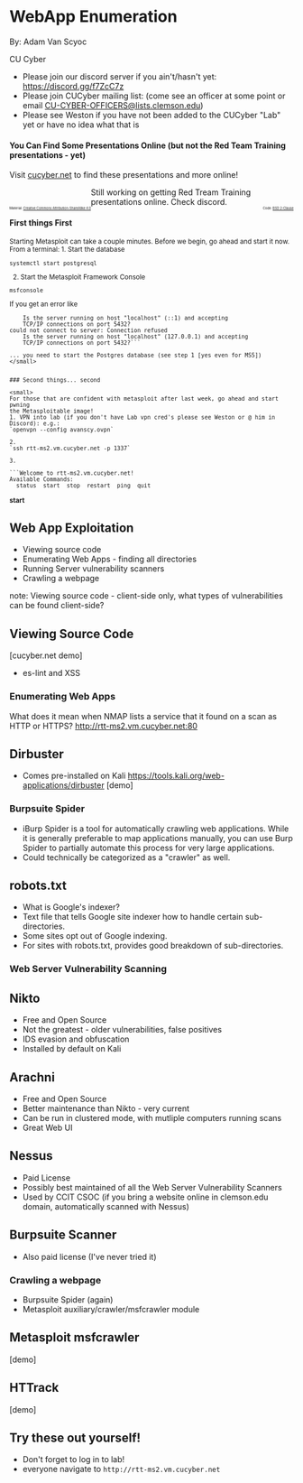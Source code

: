 # WebApp Enumeration

By: Adam Van Scyoc

CU Cyber


* Please join our discord server if you ain't/hasn't yet:
https://discord.gg/f7ZcC7z
* Please join CUCyber mailing list: (come see an officer at some point or email CU-CYBER-OFFICERS@lists.clemson.edu)
* Please see Weston if you have not been added to the CUCyber "Lab" yet or have no idea what that is


#### You Can Find Some Presentations Online (but not the Red Team Training presentations - yet)

Visit [cucyber.net](https://cucyber.net/) to find these presentations and more online!

<span style="padding-top: 6em; font-size: 0.4em; float: left;">Material: <a href="https://tldrlegal.com/license/creative-commons-attribution-sharealike-4.0-international-(cc-by-sa-4.0)">Creative Commons Attribution-ShareAlike 4.0</a></span><span style="padding-top: 6em; font-size: 0.4em; float: right;">Code: <a href="https://tldrlegal.com/license/bsd-2-clause-license-(freebsd)">BSD 2-Clause</a></span>

Still working on getting Red Tream Training presentations online. Check discord.


#### First things First

<small>
Starting Metasploit can take a couple minutes. Before we begin, go ahead and start it now.
From a terminal:
1. Start the database 

`systemctl start postgresql`

2. Start the Metasploit Framework Console 

`msfconsole`

If you get an error like 

```WARNING: No database support: could not connect to server: Connection refused
	Is the server running on host "localhost" (::1) and accepting
	TCP/IP connections on port 5432?
could not connect to server: Connection refused
	Is the server running on host "localhost" (127.0.0.1) and accepting
	TCP/IP connections on port 5432?``` 

... you need to start the Postgres database (see step 1 [yes even for MS5])
</small>


### Second things... second

<small>
For those that are confident with metasploit after last week, go ahead and start pwning 
the Metasploitable image!
1. VPN into lab (if you don't have Lab vpn cred's please see Weston or @ him in Discord): e.g.: 
`openvpn --config avanscy.ovpn`

2. 
`ssh rtt-ms2.vm.cucyber.net -p 1337`

3. 

```Welcome to rtt-ms2.vm.cucyber.net!
Available Commands:
  status  start  stop  restart  ping  quit
```

**start**
</small>


## Web App Exploitation

* Viewing source code
* Enumerating Web Apps - finding all directories
* Running Server vulnerability scanners
* Crawling a webpage

note: 
Viewing source code - client-side only, what types of vulnerabilities can be found client-side?



## Viewing Source Code

[cucyber.net demo]

* es-lint and XSS


### Enumerating Web Apps

What does it mean when NMAP lists a service that it found on a scan as HTTP or HTTPS?
http://rtt-ms2.vm.cucyber.net:80


## Dirbuster

* Comes pre-installed on Kali
https://tools.kali.org/web-applications/dirbuster
[demo]


### Burpsuite Spider

* iBurp Spider is a tool for automatically crawling web applications. While it is generally preferable to map applications manually, you can use Burp Spider to partially automate this process for very large applications.
* Could technically be categorized as a "crawler" as well.


## robots.txt

* What is Google's indexer?
* Text file that tells Google site indexer how to handle certain sub-directories.
* Some sites opt out of Google indexing.
* For sites with robots.txt, provides good breakdown of sub-directories.



### Web Server Vulnerability Scanning


## Nikto

* Free and Open Source
* Not the greatest - older vulnerabilities, false positives
* IDS evasion and obfuscation
* Installed by default on Kali


## Arachni

* Free and Open Source
* Better maintenance than Nikto - very current
* Can be run in clustered mode, with mutliple computers running scans
* Great Web UI


## Nessus

* Paid License
* Possibly best maintained of all the Web Server Vulnerability Scanners
* Used by CCIT CSOC (if you bring a website online in clemson.edu domain, automatically scanned with Nessus)


## Burpsuite Scanner

* Also paid license
(I've never tried it)



### Crawling a webpage

* Burpsuite Spider (again)
* Metasploit auxiliary/crawler/msfcrawler module


## Metasploit msfcrawler

[demo]


## HTTrack

[demo]

## Try these out yourself!

* Don't forget to log in to lab!
* everyone navigate to
`http://rtt-ms2.vm.cucyber.net`

